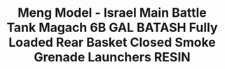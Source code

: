 ---
layout: product
title: "Meng Model - Israel Main Battle Tank Magach 6B GAL BATASH Fully Loaded Rear Basket Closed Smoke Grenade Launchers RESIN"
price: "6500" 
desc: "N/A"
img_path: "/assets/img/MM-SPS-065.jpg"
brand: "N/A"
available: false
special_offer: false
new: false
soon: false
cat: "010000"
subcat: "011000"
subsubcat: "0N/A"
sifra: "MM-SPS-065"
popular: true
---